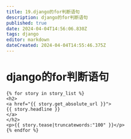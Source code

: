 ```yaml
---
title: 19.django的for判断语句
description: django的for判断语句
published: true
date: 2024-04-04T14:56:06.830Z
tags: django
editor: markdown
dateCreated: 2024-04-04T14:55:46.375Z
---
```


# django的for判断语句
```django
{% for story in story_list %}
<h2>
<a href="{{ story.get_absolute_url }}">
{{ story.headline }}
</a>
</h2>
<p>{{ story.tease|truncatewords:"100" }}</p>
{% endfor %}
```



